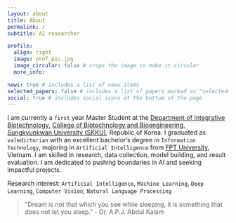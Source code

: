 ```yaml
---
layout: about
title: About
permalink: /
subtitle: AI researcher

profile:
  align: right
  image: prof_pic.jpg
  image_circular: false # crops the image to make it circular
  more_info:

news: true # includes a list of news items
selected_papers: false # includes a list of papers marked as "selected={true}"
social: true # includes social icons at the bottom of the page
---
```


I am currently a `first` year Master Student at the [Department of Integrative Biotechnology](https://skb.skku.edu/eng_gene/index.do), [College of Biotechnology and Bioengineering](https://biotech.skku.edu/eng_biotech/index.do), [Sungkyunkwan University (SKKU)](https://www.skku.edu/eng/), Republic of Korea. I graduated as `valedictorian` with an excellent bachelor’s degree in `Information Technology`, majoring in `Artificial Intelligence` from [FPT University](https://hcmuni.fpt.edu.vn/), Vietnam. I am skilled in research, data collection, model building, and result evaluation. I am dedicated to pushing boundaries in AI and seeking impactful projects.

Research interest: `Artificial Intelligence`, `Machine Learning`, `Deep Learning`, `Computer Vision`, `Natural Language Processing`

> "Dream is not that which you see while sleeping, it is something that does not let you sleep." - Dr. A.P.J. Abdul Kalam

<!-- Write your biography here. Tell the world about yourself. Link to your favorite [subreddit](http://reddit.com). You can put a picture in, too. The code is already in, just name your picture `prof_pic.jpg` and put it in the `img/` folder.

Put your address / P.O. box / other info right below your picture. You can also disable any of these elements by editing `profile` property of the YAML header of your `_pages/about.md`. Edit `_bibliography/papers.bib` and Jekyll will render your [publications page](/al-folio/publications/) automatically.

Link to your social media connections, too. This theme is set up to use [Font Awesome icons](https://fontawesome.com/) and [Academicons](https://jpswalsh.github.io/academicons/), like the ones below. Add your Facebook, Twitter, LinkedIn, Google Scholar, or just disable all of them. -->
